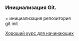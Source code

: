 ### Инициализация Git.

= инициализация репозитория  
git init




[Хороший курс для начинающих](https://devcolibri.com/course/git-%D0%B4%D0%BB%D1%8F-%D0%BD%D0%B0%D1%87%D0%B8%D0%BD%D0%B0%D1%8E%D1%89%D0%B8%D1%85/)